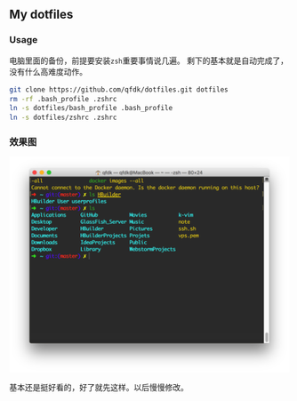 ## My dotfiles


### Usage

电脑里面的备份，前提要安装`zsh`重要事情说几遍。
剩下的基本就是自动完成了，没有什么高难度动作。

```bash
git clone https://github.com/qfdk/dotfiles.git dotfiles  
rm -rf .bash_profile .zshrc  
ln -s dotfiles/bash_profile .bash_profile  
ln -s dotfiles/zshrc .zshrc  
```

### 效果图

![](./img/Snip20160313_1.png)

基本还是挺好看的，好了就先这样。以后慢慢修改。